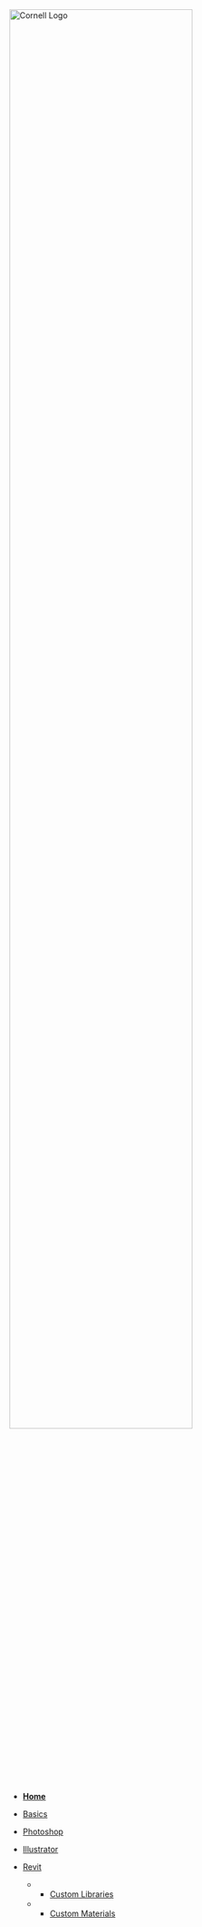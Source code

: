 <img src="./images/Cornell-Logo.png" alt="Cornell Logo" width="80%" height="auto">

* [**Home**](/)
* [Basics](./Basics/Basics.md)
* [Photoshop](./Photoshop/Photoshop.md) 
* [Illustrator](./Illustrator/Illustrator.md)
* [Revit](./Revit/Revit.md)

    * - [Custom Libraries](./Revit/Custom-Libraries.md)
    * - [Custom Materials](./Revit/Custom-Materials.md)
